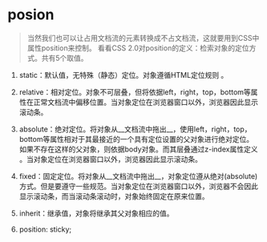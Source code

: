 # posion

> 当然我们也可以让占用文档流的元素转换成不占文档流，这就要用到CSS中属性position来控制。 看看CSS 2.0对position的定义：检索对象的定位方式。共有5个取值。 

1. static：默认值，无特殊（静态）定位。对象遵循HTML定位规则 。 

1. relative：相对定位。对象不可层叠，但将依据left，right，top，bottom等属性在正常文档流中偏移位置。当对象定位在浏览器窗口以外，浏览器因此显示滚动条。

1. absolute：绝对定位。将对象从__文档流中拖出__，使用left，right，top，bottom等属性相对于其最接近的一个具有定位设置的父对象进行绝对定位。如果不存在这样的父对象，则依据body对象。而其层叠通过z-index属性定义 。当对象定位在浏览器窗口以外，浏览器因此显示滚动条。

1.  fixed：固定定位。将对象从__文档流中拖出__，对象定位遵从绝对(absolute)方式。但是要遵守一些规范。当对象定位在浏览器窗口以外，浏览器不会因此显示滚动条，而当滚动条滚动时，对象始终固定在原来位置。 
 

1. inherit：继承值，对象将继承其父对象相应的值。

1.   position: sticky;